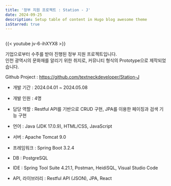```yaml
---
title: '정부 지원 프로젝트 : Station - J'
date: 2024-09-25
description: Setup table of content in Hugo blog awesome theme
isStarred: true
---
```


##
{{< youtube jv-6-ihXYX8 >}}

기업으로부터 수주를 받아 진행된 정부 지원 프로젝트입니다.  
인천 광역시의 문화재를 알리기 위한 취지로, 커뮤니티 형식의 Prototype으로 제작되었습니다.

Github Project : https://github.com/textneckdeveloper/Station-J

* 개발 기간 : 2024.04.01 ~ 2024.05.08

* 개발 인원 : 4명

* 담당 역할 : Restful API를 기반으로 CRUD 구현, JPA를 이용한 페이징과 검색 기능 구현

* 언어 : Java (JDK 17.0.9), HTML/CSS, JavaScript

* 서버 : Apache Tomcat 9.0

* 프레임워크 : Spring Boot 3.2.4

* DB : PostgreSQL

* IDE : Spring Tool Suite 4.21.1, Postman, HeidiSQL, Visual Studio Code

* API, 라이브러리 : Restful API (JSON), JPA, React
